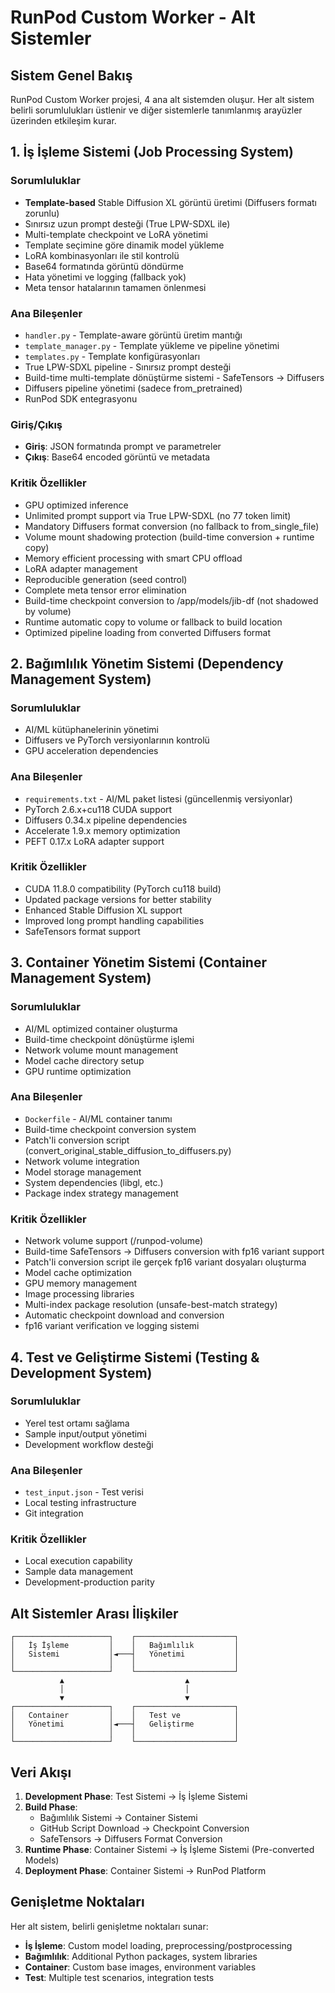 # RunPod Custom Worker - Alt Sistemler

## Sistem Genel Bakış

RunPod Custom Worker projesi, 4 ana alt sistemden oluşur. Her alt sistem belirli sorumlulukları üstlenir ve diğer sistemlerle tanımlanmış arayüzler üzerinden etkileşim kurar.

## 1. İş İşleme Sistemi (Job Processing System)

### Sorumluluklar
- **Template-based** Stable Diffusion XL görüntü üretimi (Diffusers formatı zorunlu)
- Sınırsız uzun prompt desteği (True LPW-SDXL ile)
- Multi-template checkpoint ve LoRA yönetimi
- Template seçimine göre dinamik model yükleme
- LoRA kombinasyonları ile stil kontrolü
- Base64 formatında görüntü döndürme
- Hata yönetimi ve logging (fallback yok)
- Meta tensor hatalarının tamamen önlenmesi

### Ana Bileşenler
- `handler.py` - Template-aware görüntü üretim mantığı
- `template_manager.py` - Template yükleme ve pipeline yönetimi
- `templates.py` - Template konfigürasyonları
- True LPW-SDXL pipeline - Sınırsız prompt desteği
- Build-time multi-template dönüştürme sistemi - SafeTensors → Diffusers
- Diffusers pipeline yönetimi (sadece from_pretrained)
- RunPod SDK entegrasyonu

### Giriş/Çıkış
- **Giriş**: JSON formatında prompt ve parametreler
- **Çıkış**: Base64 encoded görüntü ve metadata

### Kritik Özellikler
- GPU optimized inference
- Unlimited prompt support via True LPW-SDXL (no 77 token limit)
- Mandatory Diffusers format conversion (no fallback to from_single_file)
- Volume mount shadowing protection (build-time conversion + runtime copy)
- Memory efficient processing with smart CPU offload
- LoRA adapter management
- Reproducible generation (seed control)
- Complete meta tensor error elimination
- Build-time checkpoint conversion to /app/models/jib-df (not shadowed by volume)
- Runtime automatic copy to volume or fallback to build location
- Optimized pipeline loading from converted Diffusers format

## 2. Bağımlılık Yönetim Sistemi (Dependency Management System)

### Sorumluluklar
- AI/ML kütüphanelerinin yönetimi
- Diffusers ve PyTorch versiyonlarının kontrolü
- GPU acceleration dependencies

### Ana Bileşenler
- `requirements.txt` - AI/ML paket listesi (güncellenmiş versiyonlar)
- PyTorch 2.6.x+cu118 CUDA support
- Diffusers 0.34.x pipeline dependencies
- Accelerate 1.9.x memory optimization
- PEFT 0.17.x LoRA adapter support

### Kritik Özellikler
- CUDA 11.8.0 compatibility (PyTorch cu118 build)
- Updated package versions for better stability
- Enhanced Stable Diffusion XL support
- Improved long prompt handling capabilities
- SafeTensors format support

## 3. Container Yönetim Sistemi (Container Management System)

### Sorumluluklar
- AI/ML optimized container oluşturma
- Build-time checkpoint dönüştürme işlemi
- Network volume mount management
- Model cache directory setup
- GPU runtime optimization

### Ana Bileşenler
- `Dockerfile` - AI/ML container tanımı
- Build-time checkpoint conversion system
- Patch'li conversion script (convert_original_stable_diffusion_to_diffusers.py)
- Network volume integration
- Model storage management
- System dependencies (libgl, etc.)
- Package index strategy management

### Kritik Özellikler
- Network volume support (/runpod-volume)
- Build-time SafeTensors → Diffusers conversion with fp16 variant support
- Patch'li conversion script ile gerçek fp16 variant dosyaları oluşturma
- Model cache optimization
- GPU memory management
- Image processing libraries
- Multi-index package resolution (unsafe-best-match strategy)
- Automatic checkpoint download and conversion
- fp16 variant verification ve logging sistemi

## 4. Test ve Geliştirme Sistemi (Testing & Development System)

### Sorumluluklar
- Yerel test ortamı sağlama
- Sample input/output yönetimi
- Development workflow desteği

### Ana Bileşenler
- `test_input.json` - Test verisi
- Local testing infrastructure
- Git integration

### Kritik Özellikler
- Local execution capability
- Sample data management
- Development-production parity

## Alt Sistemler Arası İlişkiler

```
┌─────────────────────┐    ┌──────────────────────┐
│   İş İşleme         │    │   Bağımlılık         │
│   Sistemi           │◄───┤   Yönetimi           │
│                     │    │                      │
└─────────────────────┘    └──────────────────────┘
           ▲                           ▲
           │                           │
           ▼                           ▼
┌─────────────────────┐    ┌──────────────────────┐
│   Container         │    │   Test ve            │
│   Yönetimi          │◄───┤   Geliştirme         │
│                     │    │                      │
└─────────────────────┘    └──────────────────────┘
```

## Veri Akışı

1. **Development Phase**: Test Sistemi → İş İşleme Sistemi
2. **Build Phase**: 
   - Bağımlılık Sistemi → Container Sistemi
   - GitHub Script Download → Checkpoint Conversion
   - SafeTensors → Diffusers Format Conversion
3. **Runtime Phase**: Container Sistemi → İş İşleme Sistemi (Pre-converted Models)
4. **Deployment Phase**: Container Sistemi → RunPod Platform

## Genişletme Noktaları

Her alt sistem, belirli genişletme noktaları sunar:

- **İş İşleme**: Custom model loading, preprocessing/postprocessing
- **Bağımlılık**: Additional Python packages, system libraries
- **Container**: Custom base images, environment variables
- **Test**: Multiple test scenarios, integration tests
